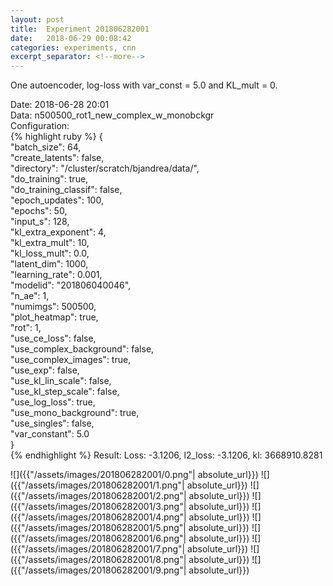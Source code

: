 ```yaml
---
layout: post
title:  Experiment 201806282001
date:   2018-06-29 00:08:42
categories: experiments, cnn
excerpt_separator: <!--more-->
---
```

One autoencoder, log-loss with var_const = 5.0 and KL_mult = 0.  

 <!--more-->
Date: 2018-06-28 20:01  
Data: n500500_rot1_new_complex_w_monobckgr  
Configuration:   
{% highlight ruby %}
{  
    "batch_size": 64,   
    "create_latents": false,   
    "directory": "/cluster/scratch/bjandrea/data/",   
    "do_training": true,   
    "do_training_classif": false,   
    "epoch_updates": 100,   
    "epochs": 50,   
    "input_s": 128,   
    "kl_extra_exponent": 4,   
    "kl_extra_mult": 10,   
    "kl_loss_mult": 0.0,   
    "latent_dim": 1000,   
    "learning_rate": 0.001,   
    "modelid": "201806040046",   
    "n_ae": 1,   
    "numimgs": 500500,   
    "plot_heatmap": true,   
    "rot": 1,   
    "use_ce_loss": false,   
    "use_complex_background": false,   
    "use_complex_images": true,   
    "use_exp": false,   
    "use_kl_lin_scale": false,   
    "use_kl_step_scale": false,   
    "use_log_loss": true,   
    "use_mono_background": true,   
    "use_singles": false,   
    "var_constant": 5.0  
}  
{% endhighlight %}
Result: Loss: -3.1206, l2_loss: -3.1206, kl: 3668910.8281  

![]({{"/assets/images/201806282001/0.png"| absolute_url}})
![]({{"/assets/images/201806282001/1.png"| absolute_url}})
![]({{"/assets/images/201806282001/2.png"| absolute_url}})
![]({{"/assets/images/201806282001/3.png"| absolute_url}})
![]({{"/assets/images/201806282001/4.png"| absolute_url}})
![]({{"/assets/images/201806282001/5.png"| absolute_url}})
![]({{"/assets/images/201806282001/6.png"| absolute_url}})
![]({{"/assets/images/201806282001/7.png"| absolute_url}})
![]({{"/assets/images/201806282001/8.png"| absolute_url}})
![]({{"/assets/images/201806282001/9.png"| absolute_url}})
